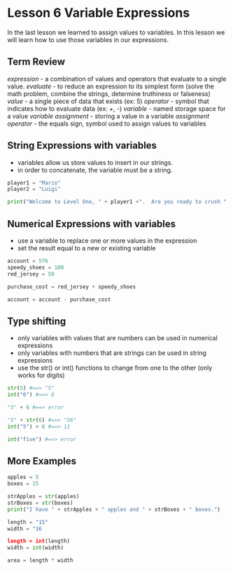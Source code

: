 # Lesson 6 Variable Expressions
In the last lesson we learned to assign values to variables. 
In this lesson we will learn how to use those variables in our expressions.

## Term Review
*expression* - a combination of values and operators that evaluate to a single value.
*evaluate* - to reduce an expression to its simplest form (solve the math problem, combine the strings, determine truthiness or falseness)
*value* - a single piece of data that exists (ex: 5)
*operator* - symbol that indicates how to evaluate data (ex: +, -)
*variable* - named storage space for a value
*variable assignment* - storing a value in a variable
*assignment operator* - the equals sign, symbol used to assign values to variables



## String Expressions with variables
- variables allow us store values to insert in our strings.
- in order to concatenate, the variable must be a string.
```python
player1 = "Mario"
player2 = "Luigi"

print("Welcome to Level One, " + player1 +".  Are you ready to crush " + player2 +"?")
```

## Numerical Expressions with variables
- use a variable to replace one or more values in the expression
- set the result equal to a new or existing variable

```python
account = 576
speedy_shoes = 100
red_jersey = 50

purchase_cost = red_jersey + speedy_shoes

account = account - purchase_cost

```

## Type shifting
- only variables with values that are numbers can be used in numerical expressions
- only variables with numbers that are strings can be used in string expressions
- use the str() or int() functions to change from one to the other (only works for digits)

```python
str(5) #==> "5"
int("6") #==> 6

"5" + 6 #==> error

"5" + str(6) #==> "56"
int("5") + 6 #==> 11

int("five") #==> error
```

## More Examples
```python
apples = 5
boxes = 15

strApples = str(apples)
strBoxes = str(boxes)
print("I have " + strApples + " apples and " + strBoxes + " boxes.")

```

```python
length = "15"
width = "16

length = int(length)
width = int(width)

area = length * width
```

